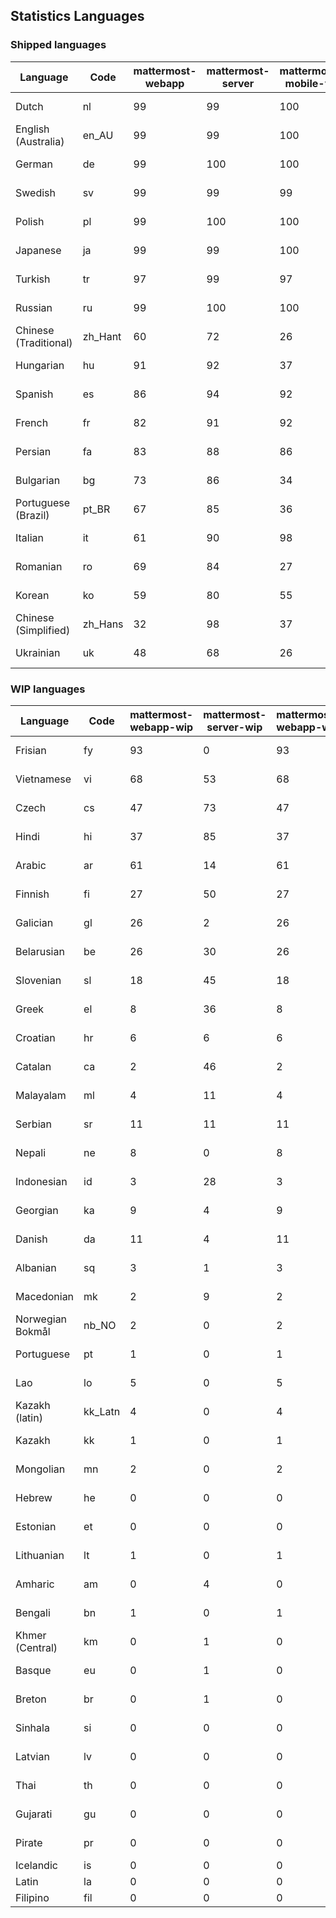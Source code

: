## Statistics Languages ##
###  Shipped languages  ###
|Language|Code|mattermost-webapp|mattermost-server|mattermost-mobile-v2|mattermost-desktop|focalboard-webapp|playbooks-webapp|Total|Last Modified|
|---|---|---|---|---|---|---|---|---|---|
|Dutch|nl| 99| 99| 100| 100| 99| 100| 99|2023-03-06T20:44:22.767875Z|
|English (Australia)|en_AU| 99| 99| 100| 100| 100| 99| 99|2023-03-06T20:44:00.435899Z|
|German|de| 99| 100| 100| 100| 100| 100| 99|2023-03-06T20:43:57.761660Z|
|Swedish|sv| 99| 99| 99| 100| 100| 100| 99|2023-03-06T20:44:36.695407Z|
|Polish|pl| 99| 100| 100| 100| 100| 100| 99|2023-03-06T20:44:25.590951Z|
|Japanese|ja| 99| 99| 100| 100| 100| 100| 99|2023-03-06T20:44:17.103364Z|
|Turkish|tr| 97| 99| 97| 100| 99| 99| 97|2023-03-06T20:44:39.463177Z|
|Russian|ru| 99| 100| 100| 100| 75| 59| 96|2023-03-06T20:44:33.876116Z|
|Chinese (Traditional)|zh_Hant| 60| 72| 26| 0| 100| 0| 87|2023-03-06T15:30:09.754878Z|
|Hungarian|hu| 91| 92| 37| 99| 92| 81| 86|2023-03-06T20:44:12.102978Z|
|Spanish|es| 86| 94| 92| 98| 48| 0| 83|2023-03-06T15:29:24.489636Z|
|French|fr| 82| 91| 92| 96| 86| 21| 83|2023-03-06T20:44:09.012642Z|
|Persian|fa| 83| 88| 86| 100| 27| 1| 79|2023-03-06T15:29:27.282620Z|
|Bulgarian|bg| 73| 86| 34| 0| 0| 0| 72|2023-03-06T15:29:15.820311Z|
|Portuguese (Brazil)|pt_BR| 67| 85| 36| 44| 94| 0| 71|2023-03-06T15:29:48.975653Z|
|Italian|it| 61| 90| 98| 5| 64| 0| 71|2023-03-06T15:29:35.264554Z|
|Romanian|ro| 69| 84| 27| 0| 0| 0| 67|2023-03-06T15:29:52.045784Z|
|Korean|ko| 59| 80| 55| 97| 92| 8| 65|2023-03-06T15:29:41.145910Z|
|Chinese (Simplified)|zh_Hans| 32| 98| 37| 100| 100| 0| 54|2023-03-06T15:30:06.734329Z|
|Ukrainian|uk| 48| 68| 26| 79| 54| 0| 54|2023-03-06T15:30:03.544192Z|
###  WIP languages  ###
|Language|Code|mattermost-webapp-wip|mattermost-server-wip|mattermost-webapp-wip|Total|Last Modified|
|---|---|---|---|---|---|--|
|Frisian|fy| 93| 0| 93| 62|2023-02-16T10:53:34.112562Z|
|Vietnamese|vi| 68| 53| 68| 59|2023-03-01T07:41:44.190635Z|
|Czech|cs| 47| 73| 47| 56|2023-02-24T13:40:35.937984Z|
|Hindi|hi| 37| 85| 37| 49|2023-02-16T10:54:30.415850Z|
|Arabic|ar| 61| 14| 61| 44|2023-03-01T21:30:28.091838Z|
|Finnish|fi| 27| 50| 27| 34|2023-02-16T10:53:07.351812Z|
|Galician|gl| 26| 2| 26| 32|2023-02-16T10:53:47.791156Z|
|Belarusian|be| 26| 30| 26| 27|2023-03-04T14:21:26.951925Z|
|Slovenian|sl| 18| 45| 18| 23|2023-01-28T03:31:36.696653Z|
|Greek|el| 8| 36| 8| 22|2023-01-23T11:30:04.120446Z|
|Croatian|hr| 6| 6| 6| 17|2023-03-02T11:40:18.780803Z|
|Catalan|ca| 2| 46| 2| 15|2023-02-22T22:19:51.633986Z|
|Malayalam|ml| 4| 11| 4| 13|2023-01-20T12:30:29.426169Z|
|Serbian|sr| 11| 11| 11| 13|2023-02-17T12:02:20.741277Z|
|Nepali|ne| 8| 0| 8| 11|2023-01-23T11:32:35.863162Z|
|Indonesian|id| 3| 28| 3| 11|2023-01-20T12:30:26.132977Z|
|Georgian|ka| 9| 4| 9| 8|2023-01-20T12:30:27.511376Z|
|Danish|da| 11| 4| 11| 8|2023-02-28T08:17:12.460986Z|
|Albanian|sq| 3| 1| 3| 8|2023-01-23T11:33:06.934782Z|
|Macedonian|mk| 2| 9| 2| 5|2023-02-16T10:52:34.237243Z|
|Norwegian Bokmål|nb_NO| 2| 0| 2| 4|2023-02-28T08:58:26.819803Z|
|Portuguese|pt| 1| 0| 1| 3|2023-02-14T16:21:32.052674Z|
|Lao|lo| 5| 0| 5| 3|2023-01-28T03:29:57.636840Z|
|Kazakh (latin)|kk_Latn| 4| 0| 4| 3|2023-01-09T16:04:40.142668Z|
|Kazakh|kk| 1| 0| 1| 2|2023-01-20T12:30:28.434837Z|
|Mongolian|mn| 2| 0| 2| 2|2023-02-16T02:00:14.011643Z|
|Hebrew|he| 0| 0| 0| 1|2023-01-20T12:30:24.610278Z|
|Estonian|et| 0| 0| 0| 1|2022-06-16T11:17:55.844464Z|
|Lithuanian|lt| 1| 0| 1| 1|2022-12-17T23:24:09.234041Z|
|Amharic|am| 0| 4| 0| 1|2020-07-04T19:22:35.416407Z|
|Bengali|bn| 1| 0| 1| 1|2022-06-18T00:07:36.707192Z|
|Khmer (Central)|km| 0| 1| 0| 0|2022-05-06T14:27:58.323957Z|
|Basque|eu| 0| 1| 0| 0|2021-06-22T14:46:44.626603Z|
|Breton|br| 0| 1| 0| 0|2022-10-20T14:33:30.929526Z|
|Sinhala|si| 0| 0| 0| 0|2022-10-24T11:26:43.423982Z|
|Latvian|lv| 0| 0| 0| 0|2022-12-17T23:24:22.390841Z|
|Thai|th| 0| 0| 0| 0|2022-05-03T14:48:59.991556Z|
|Gujarati|gu| 0| 0| 0| 0|2021-09-27T12:12:04.194601Z|
|Pirate|pr| 0| 0| 0| 0|2022-06-28T08:46:29.046651Z|
|Icelandic|is| 0| 0| 0| 0||
|Latin|la| 0| 0| 0| 0||
|Filipino|fil| 0| 0| 0| 0||
